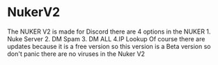 # NukerV2
The NUKER V2 is made for Discord there are 4 options in the NUKER   1. Nuke Server 2. DM Spam 3. DM ALL 4.IP Lookup  Of course there are updates because it is a free version so this version is a Beta version so don't panic there are no viruses in the Nuker V2
